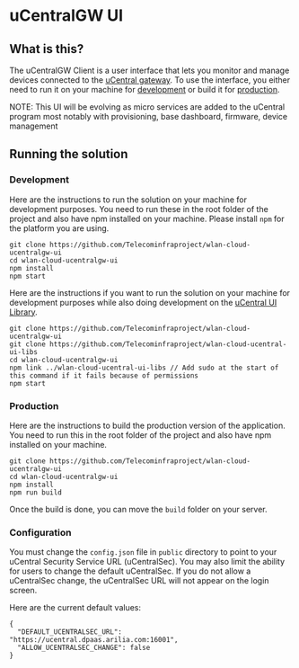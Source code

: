 # uCentralGW UI

## What is this?
The uCentralGW Client is a user interface that lets you monitor and manage devices connected to the [uCentral gateway](https://github.com/Telecominfraproject/wlan-cloud-ucentralgw). To use the interface,
you either need to run it on your machine for [development](#development) or build it for [production](#production).

NOTE: This UI will be evolving as micro services are added to the uCentral program most notably with provisioning, base dashboard, firmware, device management

## Running the solution

### Development
Here are the instructions to run the solution on your machine for development purposes. You need to run these in the root folder of the project and also have npm installed on your machine. Please install `npm` for the platform you are using.
```
git clone https://github.com/Telecominfraproject/wlan-cloud-ucentralgw-ui
cd wlan-cloud-ucentralgw-ui
npm install
npm start
```
Here are the instructions if you want to run the solution on your machine for development purposes while also doing development on the [uCentral UI Library](https://github.com/Telecominfraproject/wlan-cloud-ucentral-ui-libs).
```
git clone https://github.com/Telecominfraproject/wlan-cloud-ucentralgw-ui
git clone https://github.com/Telecominfraproject/wlan-cloud-ucentral-ui-libs
cd wlan-cloud-ucentralgw-ui
npm link ../wlan-cloud-ucentral-ui-libs // Add sudo at the start of this command if it fails because of permissions
npm start
```

### Production
Here are the instructions to build the production version of the application. You need to run this in the root folder of the project and also have npm installed on your machine.
```
git clone https://github.com/Telecominfraproject/wlan-cloud-ucentralgw-ui
cd wlan-cloud-ucentralgw-ui
npm install
npm run build
```
Once the build is done, you can move the `build` folder on your server.

### Configuration
You must change the `config.json` file in `public` directory to point to your uCentral Security Service URL (uCentralSec). You may also limit the ability for users to change the default uCentralSec. If you do not allow a uCentralSec change, the uCentralSec URL will not appear on the login screen. 

Here are the current default values: 
```
{
  "DEFAULT_UCENTRALSEC_URL": "https://ucentral.dpaas.arilia.com:16001",
  "ALLOW_UCENTRALSEC_CHANGE": false
}
```

